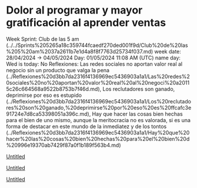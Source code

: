 # Dolor al programar y mayor gratificación al aprender ventas

Week Sprint: Club de las 5 am (../../Sprints%205265a18c359744fcaedf270ded001f9d/Club%20de%20las%205%20am%2037a2611b7e1d4a8f8f7763d25734f037.md)
week date: 28/04/2024 → 04/05/2024
Day: 01/05/2024 11:08 AM (UTC)
name day: Wed
is today: No
Reflexiones: Las redes sociales no aportan valor real al negocio sin un producto que valga la pena (../Reflexiones%20d3bb7da2316f4136969ec5436903a1a1/Las%20redes%20sociales%20no%20aportan%20valor%20real%20al%20negoci%20a20115c26c664568a9522b8753b7f46d.md), Los reclutadores son ganado, deprimirse por eso es estupido (../Reflexiones%20d3bb7da2316f4136969ec5436903a1a1/Los%20reclutadores%20son%20ganado,%20deprimirse%20por%20eso%20es%20ffcafc3e91724e7d8ca53398051a396c.md), Hay que hacer las cosas bien hechas para el bien de uno mismo, aunque la meritocracia no es valorada, si es una forma de destacar en este mundo de la inmediatez y de los tontos  (../Reflexiones%20d3bb7da2316f4136969ec5436903a1a1/Hay%20que%20hacer%20las%20cosas%20bien%20hechas%20para%20el%20bien%20d%20996e19370ab7429f87a0f1b189f563b4.md)

[Untitled](Dolor%20al%20programar%20y%20mayor%20gratificacio%CC%81n%20al%20apren%209113e313ee7d42aea11dee7fcde08a68/Untitled%20be5c26f80c434a50af9fb3f08f7685e5.csv)

[Untitled](Dolor%20al%20programar%20y%20mayor%20gratificacio%CC%81n%20al%20apren%209113e313ee7d42aea11dee7fcde08a68/Untitled%20f4077e7e3ae34e3f88060297e97dfd8c.csv)

[Untitled](Dolor%20al%20programar%20y%20mayor%20gratificacio%CC%81n%20al%20apren%209113e313ee7d42aea11dee7fcde08a68/Untitled%20c59478f397aa415fab5479548b73903a.csv)